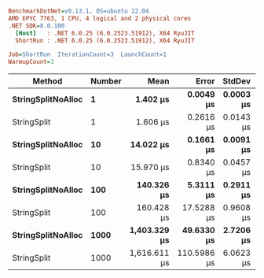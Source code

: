 ``` ini

BenchmarkDotNet=v0.13.1, OS=ubuntu 22.04
AMD EPYC 7763, 1 CPU, 4 logical and 2 physical cores
.NET SDK=8.0.100
  [Host]   : .NET 6.0.25 (6.0.2523.51912), X64 RyuJIT
  ShortRun : .NET 6.0.25 (6.0.2523.51912), X64 RyuJIT

Job=ShortRun  IterationCount=3  LaunchCount=1  
WarmupCount=3  

```
|             Method | Number |         Mean |       Error |    StdDev |          Min |          Max |   Gen 0 |   Allocated |
|------------------- |------- |-------------:|------------:|----------:|-------------:|-------------:|--------:|------------:|
| **StringSplitNoAlloc** |      **1** |     **1.402 μs** |   **0.0049 μs** | **0.0003 μs** |     **1.402 μs** |     **1.402 μs** |       **-** |           **-** |
|        StringSplit |      1 |     1.606 μs |   0.2616 μs | 0.0143 μs |     1.595 μs |     1.622 μs |  0.0381 |     3,208 B |
| **StringSplitNoAlloc** |     **10** |    **14.022 μs** |   **0.1661 μs** | **0.0091 μs** |    **14.012 μs** |    **14.030 μs** |       **-** |           **-** |
|        StringSplit |     10 |    15.970 μs |   0.8340 μs | 0.0457 μs |    15.922 μs |    16.012 μs |  0.3662 |    32,080 B |
| **StringSplitNoAlloc** |    **100** |   **140.326 μs** |   **5.3111 μs** | **0.2911 μs** |   **140.132 μs** |   **140.661 μs** |       **-** |           **-** |
|        StringSplit |    100 |   160.428 μs |  17.5288 μs | 0.9608 μs |   159.482 μs |   161.403 μs |  3.6621 |   320,800 B |
| **StringSplitNoAlloc** |   **1000** | **1,403.329 μs** |  **49.6330 μs** | **2.7206 μs** | **1,401.165 μs** | **1,406.383 μs** |       **-** |         **2 B** |
|        StringSplit |   1000 | 1,616.611 μs | 110.5986 μs | 6.0623 μs | 1,610.402 μs | 1,622.515 μs | 37.1094 | 3,208,002 B |
